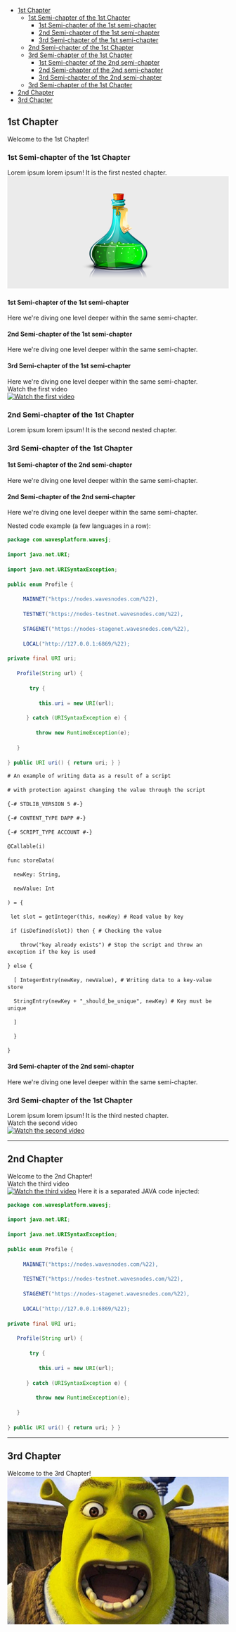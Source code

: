 
  - [1st Chapter](#1st-chapter)
    - [1st Semi-chapter of the 1st Chapter](#1st-semi-chapter-of-the-1st-chapter)
      - [1st Semi-chapter of the 1st semi-chapter](#1st-semi-chapter-of-the-1st-semi-chapter)
      - [2nd Semi-chapter of the 1st semi-chapter](#2nd-semi-chapter-of-the-1st-semi-chapter)
      - [3rd Semi-chapter of the 1st semi-chapter](#3rd-semi-chapter-of-the-1st-semi-chapter)
    - [2nd Semi-chapter of the 1st Chapter](#2nd-semi-chapter-of-the-1st-chapter)
    - [3rd Semi-chapter of the 1st Chapter](#3rd-semi-chapter-of-the-1st-chapter)
      - [1st Semi-chapter of the 2nd semi-chapter](#1st-semi-chapter-of-the-2nd-semi-chapter)
      - [2nd Semi-chapter of the 2nd semi-chapter](#2nd-semi-chapter-of-the-2nd-semi-chapter)
      - [3rd Semi-chapter of the 2nd semi-chapter](#3rd-semi-chapter-of-the-2nd-semi-chapter)
    - [3rd Semi-chapter of the 1st Chapter](#3rd-semi-chapter-of-the-1st-chapter-1)
  - [2nd Chapter](#2nd-chapter)
  - [3rd Chapter](#3rd-chapter)


## 1st Chapter ##
Welcome to the 1st Chapter!

### 1st Semi-chapter of the 1st Chapter ###
Lorem ipsum lorem ipsum!
It is the first nested chapter.    
![Rock](./img/elixir.png)    

#### 1st Semi-chapter of the 1st semi-chapter ####
Here we're diving one level deeper within the same semi-chapter.
#### 2nd Semi-chapter of the 1st semi-chapter ####
Here we're diving one level deeper within the same semi-chapter.
#### 3rd Semi-chapter of the 1st semi-chapter ####
Here we're diving one level deeper within the same semi-chapter.    
Watch the first video    
[![Watch the first video](https://www.formula1.com/content/dam/fom-website/manual/Misc/2022manual/F1Manager/F1Manager2022_Key_Art_4K.jpg)](https://youtu.be/ZRrwjiUkUWk)

### 2nd Semi-chapter of the 1st Chapter ###
Lorem ipsum lorem ipsum!
It is the second nested chapter.

### 3rd Semi-chapter of the 1st Chapter ###
#### 1st Semi-chapter of the 2nd semi-chapter ####
Here we're diving one level deeper within the same semi-chapter.
#### 2nd Semi-chapter of the 2nd semi-chapter ####
Here we're diving one level deeper within the same semi-chapter.    

Nested code example (a few languages in a row):    
```java
package com.wavesplatform.wavesj;
 
import java.net.URI;
 
import java.net.URISyntaxException;
 
public enum Profile {
 
     MAINNET("https://nodes.wavesnodes.com/%22),
 
     TESTNET("https://nodes-testnet.wavesnodes.com/%22),
 
     STAGENET("https://nodes-stagenet.wavesnodes.com/%22),
 
     LOCAL("http://127.0.0.1:6869/%22);
 
private final URI uri;
 
   Profile(String url) {
 
       try {
 
          this.uri = new URI(url);
 
      } catch (URISyntaxException e) {
 
         throw new RuntimeException(e);
 
   }
 
} public URI uri() { return uri; } }
```
```ride
# An example of writing data as a result of a script
 
# with protection against changing the value through the script
 
{-# STDLIB_VERSION 5 #-}
 
{-# CONTENT_TYPE DAPP #-}
 
{-# SCRIPT_TYPE ACCOUNT #-}
 
@Callable(i)
 
func storeData(
 
  newKey: String,
 
  newValue: Int
 
) = {
 
 let slot = getInteger(this, newKey) # Read value by key
 
 if (isDefined(slot)) then { # Checking the value
 
    throw("key already exists") # Stop the script and throw an exception if the key is used
 
} else {
 
  [ IntegerEntry(newKey, newValue), # Writing data to a key-value store
 
  StringEntry(newKey + "_should_be_unique", newKey) # Key must be unique
 
  ]
 
  }
 
}
```


#### 3rd Semi-chapter of the 2nd semi-chapter ####
Here we're diving one level deeper within the same semi-chapter.

### 3rd Semi-chapter of the 1st Chapter ###
Lorem ipsum lorem ipsum!
It is the third nested chapter.    
Watch the second video    
[![Watch the second video](https://devblogs.microsoft.com/dotnet/wp-content/uploads/sites/10/2022/02/dotnet7-preview1.jpg)](https://youtu.be/T-D1KVIuvjA)

---

## 2nd Chapter ##
Welcome to the 2nd Chapter!    
Watch the third video    
[![Watch the third video](https://img.youtube.com/vi/T-D1KVIuvjA/maxresdefault.jpg)](https://youtu.be/34Na4j8AVgA)
    Here it is a separated JAVA code injected:    

```java
package com.wavesplatform.wavesj;
 
import java.net.URI;
 
import java.net.URISyntaxException;
 
public enum Profile {
 
     MAINNET("https://nodes.wavesnodes.com/%22),
 
     TESTNET("https://nodes-testnet.wavesnodes.com/%22),
 
     STAGENET("https://nodes-stagenet.wavesnodes.com/%22),
 
     LOCAL("http://127.0.0.1:6869/%22);
 
private final URI uri;
 
   Profile(String url) {
 
       try {
 
          this.uri = new URI(url);
 
      } catch (URISyntaxException e) {
 
         throw new RuntimeException(e);
 
   }
 
} public URI uri() { return uri; } }
```


---

## 3rd Chapter ##
Welcome to the 3rd Chapter!    
![cake](./img/shrek.jpeg)    